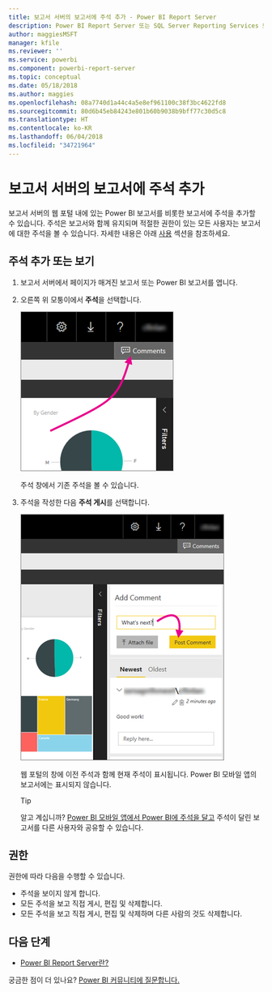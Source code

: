 ```yaml
---
title: 보고서 서버의 보고서에 주석 추가 - Power BI Report Server
description: Power BI Report Server 또는 SQL Server Reporting Services 보고서 서버에서 페이지가 매겨진 보고서 또는 Power BI에 주석을 추가하는 방법을 알아봅니다.
author: maggiesMSFT
manager: kfile
ms.reviewer: ''
ms.service: powerbi
ms.component: powerbi-report-server
ms.topic: conceptual
ms.date: 05/18/2018
ms.author: maggies
ms.openlocfilehash: 08a7740d1a44c4a5e8ef961100c38f3bc4622fd8
ms.sourcegitcommit: 80d6b45eb84243e801b60b9038b9bff77c30d5c8
ms.translationtype: HT
ms.contentlocale: ko-KR
ms.lasthandoff: 06/04/2018
ms.locfileid: "34721964"
---
```

# <a name="add-comments-to-a-report-in-a-report-server"></a>보고서 서버의 보고서에 주석 추가
보고서 서버의 웹 포털 내에 있는 Power BI 보고서를 비롯한 보고서에 주석을 추가할 수 있습니다. 주석은 보고서와 함께 유지되며 적절한 권한이 있는 모든 사용자는 보고서에 대한 주석을 볼 수 있습니다. 자세한 내용은 아래 [사용](#permissions) 섹션을 참조하세요.

## <a name="add-or-view-comments"></a>주석 추가 또는 보기
1. 보고서 서버에서 페이지가 매겨진 보고서 또는 Power BI 보고서를 엽니다.
2. 오른쪽 위 모퉁이에서 **주석**을 선택합니다.
   
    ![주석 선택](media/add-comments/report-server-web-portal-comments-button.png)
   
    주석 창에서 기존 주석을 볼 수 있습니다.
3. 주석을 작성한 다음 **주석 게시**를 선택합니다.
   
    ![주석 게시](media/add-comments/report-server-web-portal-comments-pane.png)
   
    웹 포털의 창에 이전 주석과 함께 현재 주석이 표시됩니다. Power BI 모바일 앱의 보고서에는 표시되지 않습니다.
   
   > [!TIP]
   > 알고 계십니까? [Power BI 모바일 앱에서 Power BI에 주석을 달고](../mobile-annotate-and-share-a-tile-from-the-mobile-apps.md) 주석이 달린 보고서를 다른 사용자와 공유할 수 있습니다.
   > 
   > 

## <a name="permissions"></a>권한
권한에 따라 다음을 수행할 수 있습니다.

* 주석을 보이지 않게 합니다.
* 모든 주석을 보고 직접 게시, 편집 및 삭제합니다.
* 모든 주석을 보고 직접 게시, 편집 및 삭제하며 다른 사람의 것도 삭제합니다.

## <a name="next-steps"></a>다음 단계
* [Power BI Report Server란?](get-started.md)  

궁금한 점이 더 있나요? [Power BI 커뮤니티에 질문합니다.](https://community.powerbi.com/)

